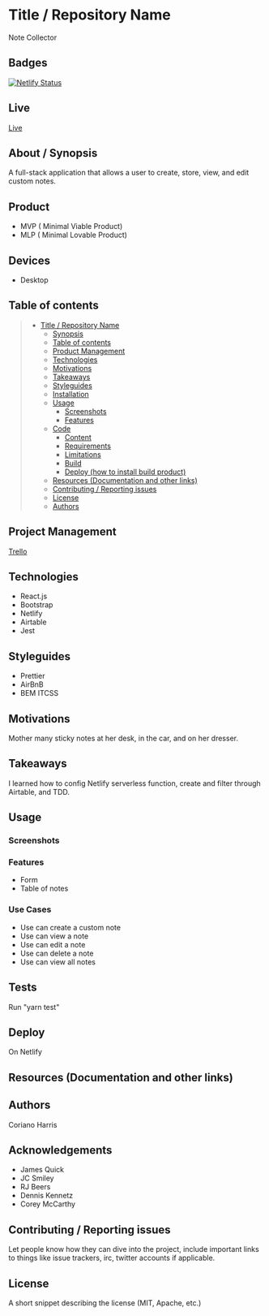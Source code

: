 # Title / Repository Name

Note Collector

## Badges

[![Netlify Status](https://api.netlify.com/api/v1/badges/47372f08-ed33-45be-afbc-4af927055963/deploy-status)](https://app.netlify.com/sites/note-collector/deploys)

## Live

[Live](https://note-collector.netlify.app/)

## About / Synopsis

A full-stack application that allows a user to create, store, view, and edit custom notes.

## Product

- MVP ( Minimal Viable Product)
- MLP ( Minimal Lovable Product)

## Devices

- Desktop

## Table of contents

> - [Title / Repository Name](#title--repository-name)
>   - [Synopsis](#synopsis)
>   - [Table of contents](#table-of-contents)
>   - [Product Management](#product-management)
>   - [Technologies](#technologies)
>   - [Motivations](#motivations)
>   - [Takeaways](#takeaways)
>   - [Styleguides](#styleguides)
>   - [Installation](#installation)
>   - [Usage](#usage)
>     - [Screenshots](#screenshots)
>     - [Features](#features)
>   - [Code](#code)
>     - [Content](#content)
>     - [Requirements](#requirements)
>     - [Limitations](#limitations)
>     - [Build](#build)
>     - [Deploy (how to install build product)](#deploy-how-to-install-build-product)
>   - [Resources (Documentation and other links)](#resources-documentation-and-other-links)
>   - [Contributing / Reporting issues](#contributing--reporting-issues)
>   - [License](#license)
>   - [Authors](#authors)

## Project Management

[Trello](https://trello.com/b/g8v6aeTD)

## Technologies

- React.js
- Bootstrap
- Netlify
- Airtable
- Jest

## Styleguides

- Prettier
- AirBnB
- BEM ITCSS

## Motivations

Mother many sticky notes at her desk, in the car, and on her dresser.

## Takeaways

I learned how to config Netlify serverless function, create and filter through Airtable, and TDD.

## Usage

### Screenshots

### Features

- Form
- Table of notes

### Use Cases

- Use can create a custom note
- Use can view a note
- Use can edit a note
- Use can delete a note
- Use can view all notes

## Tests

Run "yarn test"

## Deploy

On Netlify

## Resources (Documentation and other links)

## Authors

Coriano Harris

## Acknowledgements

- James Quick
- JC Smiley
- RJ Beers
- Dennis Kennetz
- Corey McCarthy

## Contributing / Reporting issues

Let people know how they can dive into the project, include important links to things like issue trackers, irc, twitter accounts if applicable.

## License

A short snippet describing the license (MIT, Apache, etc.)

